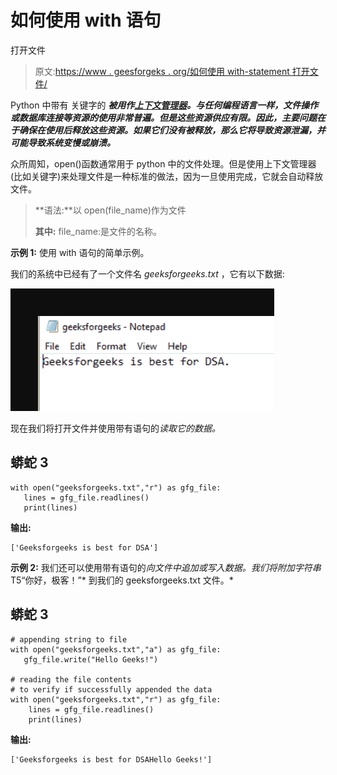 # 如何使用 with 语句

打开文件

> 原文:[https://www . geesforgeks . org/如何使用 with-statement 打开文件/](https://www.geeksforgeeks.org/how-to-open-a-file-using-the-with-statement/)

Python 中带有 关键字的 ***被用作[上下文管理器](https://www.geeksforgeeks.org/context-manager-in-python/)。与任何编程语言一样，文件操作或数据库连接等资源的使用非常普遍。但是这些资源供应有限。因此，主要问题在于确保在使用后释放这些资源。如果它们没有被释放，那么它将导致资源泄漏，并可能导致系统变慢或崩溃。***

众所周知，open()函数通常用于 python 中的文件处理。但是使用上下文管理器(比如关键字)来处理文件是一种标准的做法，因为一旦使用完成，它就会自动释放文件。

> **语法:**以 open(file_name)作为文件
> 
> **其中:** file_name:是文件的名称。

**示例 1:** 使用 with 语句的简单示例。

我们的系统中已经有了一个文件名 *geeksforgeeks.txt* ，它有以下数据:

![](img/761dd9c22516a21dc6e70ed6966cb97d.png)

现在我们将打开文件并使用带有语句的*读取它的数据。*

## 蟒蛇 3

```
with open("geeksforgeeks.txt","r") as gfg_file:
   lines = gfg_file.readlines()
   print(lines)
```

**输出:**

```
['Geeksforgeeks is best for DSA']
```

**示例 2:** 我们还可以使用带有语句的*向文件中追加或写入数据。我们将附加字符串*T5“你好，极客！”* 到我们的 geeksforgeeks.txt 文件。*

## 蟒蛇 3

```
# appending string to file
with open("geeksforgeeks.txt","a") as gfg_file:
   gfg_file.write("Hello Geeks!")

# reading the file contents
# to verify if successfully appended the data
with open("geeksforgeeks.txt","r") as gfg_file:
    lines = gfg_file.readlines()
    print(lines)
```

**输出:**

```
['Geeksforgeeks is best for DSAHello Geeks!']
```